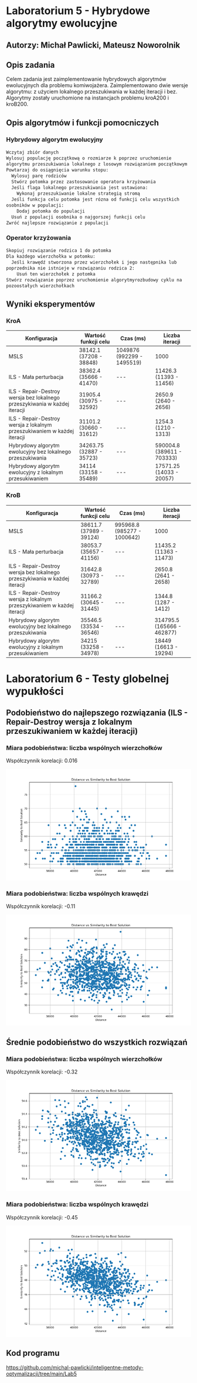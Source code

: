 # Laboratorium 5 - Hybrydowe algorytmy ewolucyjne

## Autorzy: Michał Pawlicki, Mateusz Noworolnik

## Opis zadania

Celem zadania jest zaimplementowanie hybrydowych algorytmów ewolucyjnych dla problemu komiwojażera. Zaimplementowano dwie wersje algorytmu: z użyciem lokalnego przeszukiwania w każdej iteracji i bez. Algorytmy zostały uruchomione na instancjach problemu kroA200 i kroB200.

## Opis algorytmów i funkcji pomocniczych

### Hybrydowy algorytm ewolucyjny

```
Wczytaj zbiór danych
Wylosuj populację początkową o rozmiarze k poprzez uruchomienie algorytmu przeszukiwania lokalnego z losowym rozwiązaniem początkowym
Powtarzaj do osiągnięcia warunku stopu:
  Wylosuj parę rodziców
  Stwórz potomka przez zastosowanie operatora krzyżowania
  Jeśli flaga lokalnego przeszukiwania jest ustawiona:
    Wykonaj przeszukiwanie lokalne strategią stromą
  Jeśli funkcja celu potomka jest rózna od funkcji celu wszystkich osobników w populacji:
    Dodaj potomka do populacji
  Usuń z populacji osobnika o najgorszej funkcji celu
Zwróć najlepsze rozwiązanie z populacji
```

### Operator krzyżowania

```
Skopiuj rozwiązanie rodzica 1 do potomka
Dla każdego wierzchołka w potomku:
  Jeśli krawędź stworzona przez wierzchołek i jego następnika lub poprzednika nie istnieje w rozwiązaniu rodzica 2:
    Usuń ten wierzchołek z potomka
Stwórz rozwiązanie poprzez uruchomienie algorytmyrozbudowy cyklu na pozoostałych wierzchołkach
```

## Wyniki eksperymentów

### KroA

| Konfiguracja                                                               | Wartość funkcji celu     | Czas (ms)                  | Liczba iteracji            |
| -------------------------------------------------------------------------- | ------------------------ | -------------------------- | -------------------------- |
| MSLS                                                                       | 38142.1 (37208 - 38848)  | 1049876 (992299 - 1495519) | 1000                       |
| ILS - Mała perturbacja                                                     | 38362.4 (35666 - 41470)  | ---                        | 11426.3 (11393 - 11456)    |
| ILS - Repair-Destroy wersja bez lokalnego przeszykiwania w każdej iteracji | 31905.4 (30975 - 32592)  | ---                        | 2650.9 (2640 - 2656)       |
| ILS - Repair-Destroy wersja z lokalnym przeszukiwaniem w każdej iteracji   | 31101.2 (30660 - 31612)  | ---                        | 1254.3 (1210 - 1313)       |
| Hybrydowy algorytm ewolucyjny bez lokalnego przeszukiwania                 | 34263.75 (32887 - 35723) | ---                        | 590004.8 (389611 - 703333) |
| Hybrydowy algorytm ewolucyjny z lokalnym przesukiwaniem                    | 34114 (33158 - 35489)    | ---                        | 17571.25 (14033 - 20057)   |

### KroB

| Konfiguracja                                                               | Wartość funkcji celu    | Czas (ms)                   | Liczba iteracji            |
| -------------------------------------------------------------------------- | ----------------------- | --------------------------- | -------------------------- |
| MSLS                                                                       | 38611.7 (37989 - 39124) | 995968.8 (985277 - 1000642) | 1000                       |
| ILS - Mała perturbacja                                                     | 38053.7 (35657 - 41156) | ---                         | 11435.2 (11363 - 11473)    |
| ILS - Repair-Destroy wersja bez lokalnego przeszykiwania w każdej iteracji | 31642.8 (30973 - 32789) | ---                         | 2650.8 (2641 - 2658)       |
| ILS - Repair-Destroy wersja z lokalnym przeszykiwaniem w każdej iteracji   | 31166.2 (30645 - 31445) | ---                         | 1344.8 (1287 - 1412)       |
| Hybrydowy algorytm ewolucyjny bez lokalnego przeszukiwania                 | 35546.5 (33534 - 36546) | ---                         | 314795.5 (165666 - 462877) |
| Hybrydowy algorytm ewolucyjny z lokalnym przesukiwaniem                    | 34215 (33258 - 34978)   | ---                         | 18449 (16613 - 19294)      |

# Laboratorium 6 - Testy globelnej wypukłości

## Podobieństwo do najlepszego rozwiązania (ILS - Repair-Destroy wersja z lokalnym przeszukiwaniem w każdej iteracji)

### Miara podobieństwa: liczba wspólnych wierzchołków

Współczynnik korelacji: 0.016

![kroA wyp edges](wyp_best_nodes.png "best wyp vertices")

### Miara podobieństwa: liczba wspólnych krawędzi

Współczynnik korelacji: -0.11

![kroA wyp vertices](wyp_best_edges.png "best wyp edges")

## Średnie podobieństwo do wszystkich rozwiązań

### Miara podobieństwa: liczba wspólnych wierzchołków

Współczynnik korelacji: -0.32

![kroB wyp edges](wyp_mean_nodes.png "mean wyp vertices")

### Miara podobieństwa: liczba wspólnych krawędzi

Współczynnik korelacji: -0.45

![kroB wyp vertices](wyp_mean_edges.png "mean wyp edges")

## Kod programu

https://github.com/michal-pawlicki/inteligentne-metody-optymalizacji/tree/main/Lab5
